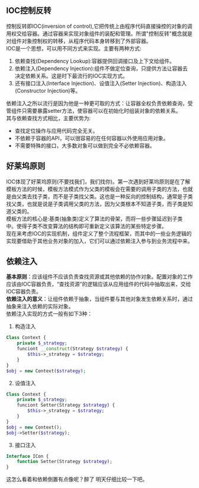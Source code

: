## IOC控制反转
控制反转即IOC(inversion of control),它把传统上由程序代码直接操控的对象的调用权交给容器。通过容器来实现对象组件的装配和管理。所谓"控制反转"概念就是对组件对象控制权的转移，从程序代码本身转移到了外部容器。  
IOC是一个思想，可以用不同方式来实现。主要有两种方式:  
1. 依赖查找(Dependency Lookup):容器提供回调接口及上下文给组件。  
2. 依赖注入(Dependency Injection):组件不做定位查询，只提供方法让容器去决定依赖关系。这是时下最流行的IOC实现方式。  
3. 还有接口注入(Interface Injection)、设值注入(Setter Injection)、构造注入(Constructor Injection)等。  

依赖注入之所以流行是因为他是一种更可取的方式：让容器全权负责依赖查询，受管组件只需要暴露setter方法，使容器可以在初始化时组装对象的依赖关系。  
其与依赖查找方式相比，主要优势为:  
* 查找定位操作与应用代码完全无关。
* 不依赖于容器的API，可以很容易的在任何容器以外使用应用对象。
* 不需要特殊的接口，大多数对象可以做到完全不必依赖容器。

## 好莱坞原则
IOC体现了好莱坞原则(不要找我们，我们找你)。第一次遇到好莱坞原则是在了解模板方法的时候，模板方法模式作为父类的模板会在需要的调用子类的方法，也就是由父类去找子类，而不是子类找父类。这也是一种反向的控制结构，通常是子类找父类，也就是说是子类调用父类的方法，因为父类根本不知道子类，而子类是知道父类的。  
模板方法的核心是:基类(抽象类)定义了算法的骨架，而将一些步骤延迟到子类中。使得子类不改变算法的结构即可重新定义该算法的某些特定步骤。  
现在来考虑IOC的实现机制，组件定义了整个流程框架，而其中的一些业务逻辑的实现要借助于其他业务对象的加入，它们可以通过依赖注入参与到业务流程中来。  

## 依赖注入
**基本原则**：应该组件不应该负责查找资源或其他依赖的协作对象。配置对象的工作应该由IOC容器负责，“查找资源”的逻辑应该从应用组件的代码中抽取出来，交给IOC容器负责。  
**依赖注入的意义**：让组件依赖于抽象，当组件要与其他对象发生依赖关系时，通过抽象来注入依赖的实际对象。  
依赖注入实现的方式一般有如下3种：  
1. 构造注入  
```php
Class Context {
    private $_strategy;
    funciont __construct(Strategy $strategy) {
        $this->_strategy = $strategy;
    }
}
$obj = new Context($strategy);
```
2. 设值注入  
```php
Class Context {
    private $_strategy;
    funciont Setter(Strategy $strategy) {
        $this->_strategy = $strategy;
    }
}
$obj = new Context();
$obj->Setter($strategy);
```

3. 接口注入  
```php
Interface ICon {
    function Setter(Strategy $strategy);
}
```

这怎么看着和依赖倒置有点像呢？醉了 明天仔细比较一下吧。
